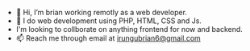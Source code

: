 - 👋 Hi, I’m brian working remotly as a web developer.
- 👀 I do web development using PHP, HTML, CSS and Js.
- I'm looking to collborate on anything frontend for now and backend. 
- 📫 Reach me through email at irungubrian6@gmail.com

